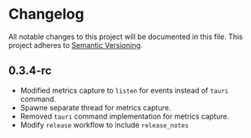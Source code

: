 # Changelog

All notable changes to this project will be documented in this file. This project adheres to [Semantic Versioning](https://semver.org/).

## 0.3.4-rc

- Modified metrics capture to `listen` for events instead of `tauri` command.
- Spawne separate thread for metrics capture.
- Removed `tauri` command implementation for metrics capture.
- Modify `release` workflow to include `release_notes`